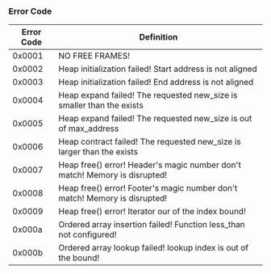 
### Error Code

|Error Code | Definition |
|---|---|
|0x0001|NO FREE FRAMES!|
|0x0002|Heap initialization failed! Start address is not aligned|
|0x0003|Heap initialization failed! End address is not aligned|
|0x0004|Heap expand failed! The requested new_size is smaller than the exists|
|0x0005|Heap expand failed! The requested new_size is out of max_address|
|0x0006|Heap contract failed! The requested new_size is larger than the exists|
|0x0007|Heap free() error! Header's magic number don't match! Memory is disrupted!|
|0x0008|Heap free() error! Footer's magic number don't match! Memory is disrupted!|
|0x0009|Heap free() error! Iterator our of the index bound!|
|0x000a|Ordered array insertion failed! Function less_than not configured!|
|0x000b|Ordered array lookup failed! lookup index is out of the bound!|